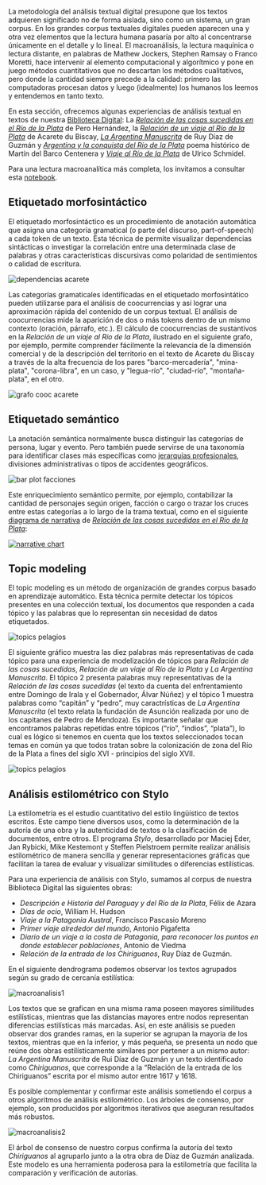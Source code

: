 

La metodología del análisis textual digital presupone que los textos adquieren significado no de forma aislada, sino como un sistema, un gran corpus. En los grandes corpus textuales digitales pueden aparecen una y otra vez elementos que la lectura humana pasaría por alto al concentrarse únicamente en el detalle y lo lineal. El macroanálisis, la lectura maquínica o lectura distante, en palabras de Mathew Jockers, Stephen Ramsay o Franco Moretti, hace intervenir al elemento computacional y algorítmico y pone en juego métodos cuantitativos que no descartan los métodos cualitativos, pero donde la cantidad siempre precede a la calidad: primero las computadoras procesan datos y luego (idealmente) los humanos los leemos y entendemos en tanto texto.

En esta sección, ofrecemos algunas experiencias de análisis textual en textos de nuestra [Biblioteca Digital]({{site.baseurl}}/biblioteca-digital/): La [_Relación de las cosas sucedidas en el Río de la Plata_][pero-site] de Pero Hernández, la [_Relación de un viaje al Río de la Plata_][acarete-site] de Acarete du Biscay, [_La Argentina Manuscrita_][ruy-diaz-site] de Ruy Díaz de Guzmán y [_Argentina y la conquista del Río de la Plata_][centenera-site] poema histórico de Martín del Barco Centenera y [_Viaje al Río de la Plata_][ulrich-site] de Ulrico Schmidel.

Para una lectura macroanalítica más completa, los invitamos a consultar esta [notebook](https://colab.research.google.com/drive/1l487LB-PUqgs24DFqSTq2tPZ0OrTUbHB?usp=sharing).

## Etiquetado morfosintáctico
El etiquetado morfosintáctico es un procedimiento de anotación automática que asigna una categoría gramatical (o parte del discurso, part-of-speech) a cada token de un texto. Esta técnica de permite visualizar dependencias sintácticas o investigar la correlación entre una determinada clase de palabras y otras características discursivas como polaridad de sentimientos o calidad de escritura.

![dependencias acarete]({{site.baseurl}}/assets/img/explora/dependencias-dubiscay.png)

Las categorías gramaticales identificadas en el etiquetado morfosintático pueden utilizarse para el análisis de coocurrencias y así lograr una aproximación rápida del contenido de un corpus textual. El análisis de coocurrencias mide la aparición de dos o más tokens dentro de un mismo contexto (oración, párrafo, etc.). El cálculo de coocurrencias de sustantivos en la _Relación de un viaje al Río de la Plata_, ilustrado en el siguiente grafo, por ejemplo, permite comprender fácilmente la relevancia de la dimensión comercial y de la descripción del territorio en el texto de Acarete du Biscay a través de la alta frecuencia de los pares "barco-mercadería", "mina-plata", "corona-libra", en un caso, y "legua-río", "ciudad-río", "montaña-plata", en el otro.

![grafo cooc acarete]({{site.baseurl}}/assets/img/explora/cooc_sust_sust_dubiscay.png)


## Etiquetado semántico
La anotación semántica normalmente busca distinguir las categorías de persona, lugar y evento. Pero también puede servirse de una taxonomía para identificar clases más específicas como [jerarquías profesionales](https://github.com/hdcaicyt/Relacion-de-las-cosas-sucedidas/blob/master/assets/taxonomia-personajes-pero-hernandez.pdf), divisiones administrativas o tipos de accidentes geográficos. 

![bar plot facciones]({{site.baseurl}}/assets/img/explora/conteo_personajes_categ.png)

Este enriquecimiento semántico permite, por ejemplo, contabilizar la cantidad de personajes según origen, facción o cargo o trazar los cruces entre estas categorías a lo largo de la trama textual, como en el siguiente [diagrama de narrativa](http://hdlab.space/Relacion-de-las-cosas-sucedidas/narrative-chart/) de [_Relación de las cosas sucedidas en el Río de la Plata_](http://hdlab.space/Relacion-de-las-cosas-sucedidas/):

<a href="http://hdlab.space/Relacion-de-las-cosas-sucedidas/narrative-chart/" target="_blank"><img src="http://hdlab.space/Relacion-de-las-cosas-sucedidas/assets/img/narrative-chart.png" alt="narrative chart"></a>


## Topic modeling
El topic modeling es un método de organización de grandes corpus basado en aprendizaje automático. Esta técnica permite detectar los tópicos presentes en una colección textual, los documentos que responden a cada tópico y las palabras que lo representan sin necesidad de datos etiquetados.

![topics pelagios]({{site.baseurl}}/assets/img/explora/topic_texts_pelagios.png)

El siguiente gráfico muestra las diez palabras más representativas de cada tópico para una experiencia de modelización de tópicos para _Relación de las cosas sucedidas_, _Relación de un viaje al Río de la Plata_ y _La Argentina Manuscrita_. El tópico 2 presenta palabras muy representativas de la _Relación de las cosas sucedidas_ (el texto da cuenta del enfrentamiento entre Domingo de Irala y el Gobernador, Álvar Núñez) y el tópico 1 muestra palabras como “capitán” y “pedro”, muy caractrísticas de _La Argentina Manuscrita_ (el texto relata la fundación de Asunción realizada por uno de los capitanes de Pedro de Mendoza). Es importante señalar que encontramos palabras repetidas entre tópicos (“río”, “indios”, “plata”), lo cual es lógico si tenemos en cuenta que los textos seleccionados tocan temas en común ya que todos tratan sobre la colonización de zona del Río de la Plata a fines del siglo XVI - principios del siglo XVII.

![topics pelagios]({{site.baseurl}}/assets/img/explora/topic_words_pelagios.png)


## Análisis estilométrico con Stylo

La estilometría es el estudio cuantitativo del estilo lingüístico de textos escritos. Este campo tiene diversos usos, como la determinación de la autoría de una obra y la autenticidad de textos o la clasificación de documentos, entre otros. El programa _Stylo_, desarrollado por Maciej Eder, Jan Rybicki, Mike Kestemont y Steffen Pielstroem permite realizar análisis estilométrico de manera sencilla y generar representaciones gráficas que facilitan la tarea de evaluar y visualizar similitudes o diferencias estilísticas.

Para una experiencia de análisis con Stylo, sumamos al corpus de nuestra Biblioteca Digital las siguientes obras:

* _Descripción e Historia del Paraguay y del Río de la Plata_, Félix de Azara
* _Días de ocio_, William H. Hudson
* _Viaje a la Patagonia Austral_, Francisco Pascasio Moreno
* _Primer viaje alrededor del mundo_, Antonio Pigafetta
* _Diario de un viaje a la costa de Patagonia, para reconocer los puntos en donde establecer poblaciones_, Antonio de Viedma
* _Relación de la entrada de los Chiriguanos_, Ruy Díaz de Guzmán.

En el siguiente dendrograma podemos observar los textos agrupados según su grado de cercanía estilística:

![macroanalisis1]({{site.baseurl}}/assets/img/explora/macroanalisis-ngram-eder-delta.png)

Los textos que se grafican en una misma rama poseen mayores similitudes estilísticas, mientras que las distancias mayores entre nodos representan diferencias estilísticas más marcadas. Así, en este análisis se pueden observar dos grandes ramas, en la superior se agrupan la mayoría de los textos, mientras que en la inferior, y más pequeña, se presenta un nodo que reúne dos obras estilísticamente similares por pertener a un mismo autor: _La Argentina Manuscrita_ de Rui Díaz de Guzmán y un texto identificado como _Chiriguanos_, que corresponde a la “Relación de la entrada de los Chiriguanos” escrita por el mismo autor entre 1617 y 1618.

Es posible complementar y confirmar este análisis sometiendo el corpus a otros algoritmos de análisis estilométrico. Los árboles de consenso, por ejemplo, son producidos por algoritmos iterativos que aseguran resultados más robustos.

![macroanalisis2]({{site.baseurl}}/assets/img/explora/macroanalisis-consensus-tree.png)

El árbol de consenso de nuestro corpus confirma la autoría del texto _Chiriguanos_ al agruparlo junto a la otra obra de Díaz de Guzmán analizada. Este modelo es una herramienta poderosa para la estilometría que facilita la comparación y verificación de autorías.


[pero-site]: https://hdlab.space/Relacion-de-las-cosas-sucedidas
[acarete-site]: https://hdlab.space/Relacion-de-un-viaje
[ruy-diaz-site]: https://hdlab.space/La-Argentina-Manuscrita/
[centenera-site]: https://hdlab.space/argentina-y-conquista-del-rio-de-la-plata/
[ulrich-site]: https://hdlab.space/viaje-al-rio-de-la-plata/
